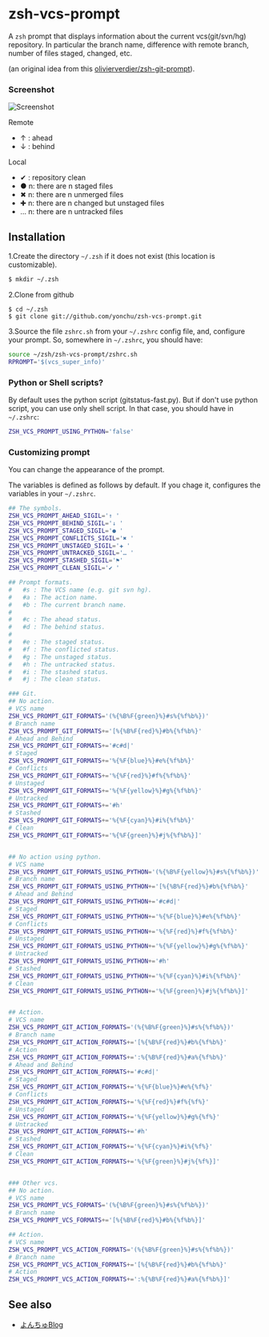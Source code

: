 zsh-vcs-prompt
======================
A ``zsh`` prompt that displays information about the current vcs(git/svn/hg) repository.
In particular the branch name, difference with remote branch, number of files staged, changed, etc.

(an original idea from this [olivierverdier/zsh-git-prompt](https://github.com/olivierverdier/zsh-git-prompt)).

### Screenshot
![Screenshot](https://raw.github.com/yonchu/zsh-vcs-prompt/master/img/sample01.png)

Remote
- ↑ : ahead
- ↓ : behind

Local
- ✔ : repository clean
- ● n: there are n staged files
- ✖ n: there are n unmerged files
- ✚ n: there are n changed but unstaged files
- … n: there are n untracked files

Installation
---------------
1.Create the directory ``~/.zsh`` if it does not exist (this location is customizable).

```bash
$ mkdir ~/.zsh
```

2.Clone from github

```console
$ cd ~/.zsh
$ git clone git://github.com/yonchu/zsh-vcs-prompt.git
```


3.Source the file ``zshrc.sh`` from your ``~/.zshrc`` config file, and, configure your prompt. So, somewhere in ``~/.zshrc``, you should have:

```bash
source ~/zsh/zsh-vcs-prompt/zshrc.sh
RPROMPT='$(vcs_super_info)'
```

### Python or Shell scripts?

By default uses the python script (gitstatus-fast.py). But if don't use python script, you can use only shell script.
In that case, you should have in ```~/.zshrc```:

```bash
ZSH_VCS_PROMPT_USING_PYTHON='false'
```

### Customizing prompt

You can change the appearance of the prompt.

The variables is defined as follows by default.
If you chage it, configures the variables in your ``~/.zshrc``.

```bash
## The symbols.
ZSH_VCS_PROMPT_AHEAD_SIGIL='↑ '
ZSH_VCS_PROMPT_BEHIND_SIGIL='↓ '
ZSH_VCS_PROMPT_STAGED_SIGIL='● '
ZSH_VCS_PROMPT_CONFLICTS_SIGIL='✖ '
ZSH_VCS_PROMPT_UNSTAGED_SIGIL='✚ '
ZSH_VCS_PROMPT_UNTRACKED_SIGIL='… '
ZSH_VCS_PROMPT_STASHED_SIGIL='⚑'
ZSH_VCS_PROMPT_CLEAN_SIGIL='✔ '
```

```bash
## Prompt formats.
#   #s : The VCS name (e.g. git svn hg).
#   #a : The action name.
#   #b : The current branch name.
#
#   #c : The ahead status.
#   #d : The behind status.
#
#   #e : The staged status.
#   #f : The conflicted status.
#   #g : The unstaged status.
#   #h : The untracked status.
#   #i : The stashed status.
#   #j : The clean status.

### Git.
## No action.
# VCS name
ZSH_VCS_PROMPT_GIT_FORMATS='(%{%B%F{green}%}#s%{%f%b%})'
# Branch name
ZSH_VCS_PROMPT_GIT_FORMATS+='[%{%B%F{red}%}#b%{%f%b%}'
# Ahead and Behind
ZSH_VCS_PROMPT_GIT_FORMATS+='#c#d|'
# Staged
ZSH_VCS_PROMPT_GIT_FORMATS+='%{%F{blue}%}#e%{%f%b%}'
# Conflicts
ZSH_VCS_PROMPT_GIT_FORMATS+='%{%F{red}%}#f%{%f%b%}'
# Unstaged
ZSH_VCS_PROMPT_GIT_FORMATS+='%{%F{yellow}%}#g%{%f%b%}'
# Untracked
ZSH_VCS_PROMPT_GIT_FORMATS+='#h'
# Stashed
ZSH_VCS_PROMPT_GIT_FORMATS+='%{%F{cyan}%}#i%{%f%b%}'
# Clean
ZSH_VCS_PROMPT_GIT_FORMATS+='%{%F{green}%}#j%{%f%b%}]'


## No action using python.
# VCS name
ZSH_VCS_PROMPT_GIT_FORMATS_USING_PYTHON='(%{%B%F{yellow}%}#s%{%f%b%})'
# Branch name
ZSH_VCS_PROMPT_GIT_FORMATS_USING_PYTHON+='[%{%B%F{red}%}#b%{%f%b%}'
# Ahead and Behind
ZSH_VCS_PROMPT_GIT_FORMATS_USING_PYTHON+='#c#d|'
# Staged
ZSH_VCS_PROMPT_GIT_FORMATS_USING_PYTHON+='%{%F{blue}%}#e%{%f%b%}'
# Conflicts
ZSH_VCS_PROMPT_GIT_FORMATS_USING_PYTHON+='%{%F{red}%}#f%{%f%b%}'
# Unstaged
ZSH_VCS_PROMPT_GIT_FORMATS_USING_PYTHON+='%{%F{yellow}%}#g%{%f%b%}'
# Untracked
ZSH_VCS_PROMPT_GIT_FORMATS_USING_PYTHON+='#h'
# Stashed
ZSH_VCS_PROMPT_GIT_FORMATS_USING_PYTHON+='%{%F{cyan}%}#i%{%f%b%}'
# Clean
ZSH_VCS_PROMPT_GIT_FORMATS_USING_PYTHON+='%{%F{green}%}#j%{%f%b%}]'


## Action.
# VCS name
ZSH_VCS_PROMPT_GIT_ACTION_FORMATS='(%{%B%F{green}%}#s%{%f%b%})'
# Branch name
ZSH_VCS_PROMPT_GIT_ACTION_FORMATS+='[%{%B%F{red}%}#b%{%f%b%}'
# Action
ZSH_VCS_PROMPT_GIT_ACTION_FORMATS+=':%{%B%F{red}%}#a%{%f%b%}'
# Ahead and Behind
ZSH_VCS_PROMPT_GIT_ACTION_FORMATS+='#c#d|'
# Staged
ZSH_VCS_PROMPT_GIT_ACTION_FORMATS+='%{%F{blue}%}#e%{%f%}'
# Conflicts
ZSH_VCS_PROMPT_GIT_ACTION_FORMATS+='%{%F{red}%}#f%{%f%}'
# Unstaged
ZSH_VCS_PROMPT_GIT_ACTION_FORMATS+='%{%F{yellow}%}#g%{%f%}'
# Untracked
ZSH_VCS_PROMPT_GIT_ACTION_FORMATS+='#h'
# Stashed
ZSH_VCS_PROMPT_GIT_ACTION_FORMATS+='%{%F{cyan}%}#i%{%f%}'
# Clean
ZSH_VCS_PROMPT_GIT_ACTION_FORMATS+='%{%F{green}%}#j%{%f%}]'


### Other vcs.
## No action.
# VCS name
ZSH_VCS_PROMPT_VCS_FORMATS='(%{%B%F{green}%}#s%{%f%b%})'
# Branch name
ZSH_VCS_PROMPT_VCS_FORMATS+='[%{%B%F{red}%}#b%{%f%b%}]'

## Action.
# VCS name
ZSH_VCS_PROMPT_VCS_ACTION_FORMATS='(%{%B%F{green}%}#s%{%f%b%})'
# Branch name
ZSH_VCS_PROMPT_VCS_ACTION_FORMATS+='[%{%B%F{red}%}#b%{%f%b%}'
# Action
ZSH_VCS_PROMPT_VCS_ACTION_FORMATS+=':%{%B%F{red}%}#a%{%f%b%}]'
```

See also
---------------
* [よんちゅBlog](http://yonchu.hatenablog.com/)
